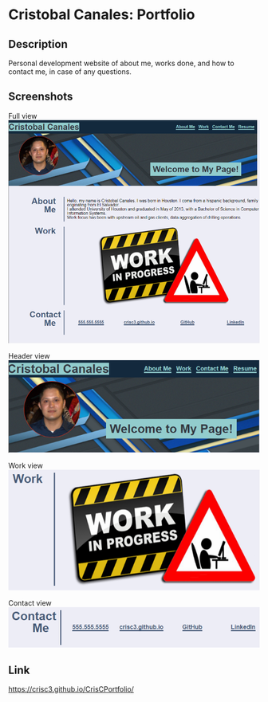 # Cristobal Canales: Portfolio

## Description
Personal development website of about me, works done, and how to contact me, in case of any questions.

## Screenshots
Full view  
![Website full view](./screenshots/complete-site.png)

Header view  
![Website header view](./screenshots/section-header.png)

Work view  
![Website work view](./screenshots/section-work.png)

Contact view  
![Website contact view](./screenshots/section-contactme.png)

## Link
https://crisc3.github.io/CrisCPortfolio/